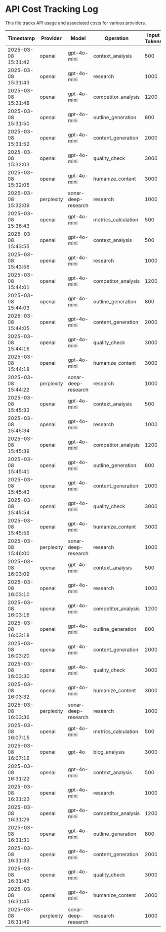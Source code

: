 # API Cost Tracking Log

This file tracks API usage and associated costs for various providers.

| Timestamp | Provider | Model | Operation | Input Tokens | Output Tokens | Cost ($) | Cumulative Cost ($) |
|-----------|----------|-------|-----------|--------------|---------------|----------|---------------------|
| 2025-03-08 15:31:42 | openai | gpt-4o-mini | context_analysis | 500 | 200 | $0.0055 | $0.0055 |
| 2025-03-08 15:31:43 | openai | gpt-4o-mini | research | 1000 | 1500 | $0.0275 | $0.0330 |
| 2025-03-08 15:31:48 | openai | gpt-4o-mini | competitor_analysis | 1200 | 800 | $0.0180 | $0.0455 |
| 2025-03-08 15:31:50 | openai | gpt-4o-mini | outline_generation | 800 | 600 | $0.0130 | $0.0310 |
| 2025-03-08 15:31:52 | openai | gpt-4o-mini | content_generation | 2000 | 3000 | $0.0550 | $0.0680 |
| 2025-03-08 15:32:03 | openai | gpt-4o-mini | quality_check | 3000 | 1000 | $0.0300 | $0.0850 |
| 2025-03-08 15:32:05 | openai | gpt-4o-mini | humanize_content | 3000 | 2000 | $0.0450 | $0.0750 |
| 2025-03-08 15:32:09 | perplexity | sonar-deep-research | research | 1000 | 2000 | $0.0400 | $0.0850 |
| 2025-03-08 15:36:43 | openai | gpt-4o-mini | metrics_calculation | 500 | 300 | $0.0070 | $0.0470 |
| 2025-03-08 15:43:55 | openai | gpt-4o-mini | context_analysis | 500 | 200 | $0.0055 | $0.0125 |
| 2025-03-08 15:43:56 | openai | gpt-4o-mini | research | 1000 | 1500 | $0.0275 | $0.0330 |
| 2025-03-08 15:44:01 | openai | gpt-4o-mini | competitor_analysis | 1200 | 800 | $0.0180 | $0.0455 |
| 2025-03-08 15:44:03 | openai | gpt-4o-mini | outline_generation | 800 | 600 | $0.0130 | $0.0310 |
| 2025-03-08 15:44:05 | openai | gpt-4o-mini | content_generation | 2000 | 3000 | $0.0550 | $0.0680 |
| 2025-03-08 15:44:16 | openai | gpt-4o-mini | quality_check | 3000 | 1000 | $0.0300 | $0.0850 |
| 2025-03-08 15:44:18 | openai | gpt-4o-mini | humanize_content | 3000 | 2000 | $0.0450 | $0.0750 |
| 2025-03-08 15:44:22 | perplexity | sonar-deep-research | research | 1000 | 2000 | $0.0400 | $0.0850 |
| 2025-03-08 15:45:33 | openai | gpt-4o-mini | context_analysis | 500 | 200 | $0.0055 | $0.0455 |
| 2025-03-08 15:45:34 | openai | gpt-4o-mini | research | 1000 | 1500 | $0.0275 | $0.0330 |
| 2025-03-08 15:45:39 | openai | gpt-4o-mini | competitor_analysis | 1200 | 800 | $0.0180 | $0.0455 |
| 2025-03-08 15:45:41 | openai | gpt-4o-mini | outline_generation | 800 | 600 | $0.0130 | $0.0310 |
| 2025-03-08 15:45:43 | openai | gpt-4o-mini | content_generation | 2000 | 3000 | $0.0550 | $0.0680 |
| 2025-03-08 15:45:54 | openai | gpt-4o-mini | quality_check | 3000 | 1000 | $0.0300 | $0.0850 |
| 2025-03-08 15:45:56 | openai | gpt-4o-mini | humanize_content | 3000 | 2000 | $0.0450 | $0.0750 |
| 2025-03-08 15:46:00 | perplexity | sonar-deep-research | research | 1000 | 2000 | $0.0400 | $0.0850 |
| 2025-03-08 16:03:09 | openai | gpt-4o-mini | context_analysis | 500 | 200 | $0.0055 | $0.0455 |
| 2025-03-08 16:03:10 | openai | gpt-4o-mini | research | 1000 | 1500 | $0.0275 | $0.0330 |
| 2025-03-08 16:03:16 | openai | gpt-4o-mini | competitor_analysis | 1200 | 800 | $0.0180 | $0.0455 |
| 2025-03-08 16:03:18 | openai | gpt-4o-mini | outline_generation | 800 | 600 | $0.0130 | $0.0310 |
| 2025-03-08 16:03:20 | openai | gpt-4o-mini | content_generation | 2000 | 3000 | $0.0550 | $0.0680 |
| 2025-03-08 16:03:30 | openai | gpt-4o-mini | quality_check | 3000 | 1000 | $0.0300 | $0.0850 |
| 2025-03-08 16:03:32 | openai | gpt-4o-mini | humanize_content | 3000 | 2000 | $0.0450 | $0.0750 |
| 2025-03-08 16:03:36 | perplexity | sonar-deep-research | research | 1000 | 2000 | $0.0400 | $0.0850 |
| 2025-03-08 16:07:15 | openai | gpt-4o-mini | metrics_calculation | 500 | 300 | $0.0070 | $0.0470 |
| 2025-03-08 16:07:16 | openai | gpt-4o | blog_analysis | 3000 | 2000 | $0.0000 | $0.0070 |
| 2025-03-08 16:31:22 | openai | gpt-4o-mini | context_analysis | 500 | 200 | $0.0055 | $0.0055 |
| 2025-03-08 16:31:23 | openai | gpt-4o-mini | research | 1000 | 1500 | $0.0275 | $0.0330 |
| 2025-03-08 16:31:29 | openai | gpt-4o-mini | competitor_analysis | 1200 | 800 | $0.0180 | $0.0455 |
| 2025-03-08 16:31:31 | openai | gpt-4o-mini | outline_generation | 800 | 600 | $0.0130 | $0.0310 |
| 2025-03-08 16:31:33 | openai | gpt-4o-mini | content_generation | 2000 | 3000 | $0.0550 | $0.0680 |
| 2025-03-08 16:31:43 | openai | gpt-4o-mini | quality_check | 3000 | 1000 | $0.0300 | $0.0850 |
| 2025-03-08 16:31:45 | openai | gpt-4o-mini | humanize_content | 3000 | 2000 | $0.0450 | $0.0750 |
| 2025-03-08 16:31:49 | perplexity | sonar-deep-research | research | 1000 | 2000 | $0.0400 | $0.0850 |
